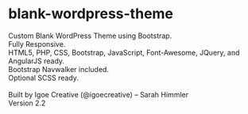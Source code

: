 # blank-wordpress-theme
Custom Blank WordPress Theme using Bootstrap. 
<br>Fully Responsive. 
<br>HTML5, PHP, CSS, Bootstrap, JavaScript, Font-Awesome, JQuery, and AngularJS ready.
<br>Bootstrap Navwalker included.
<br>Optional SCSS ready.
<br>
<br>Built by Igoe Creative (@igoecreative) – Sarah Himmler
<br>Version 2.2
